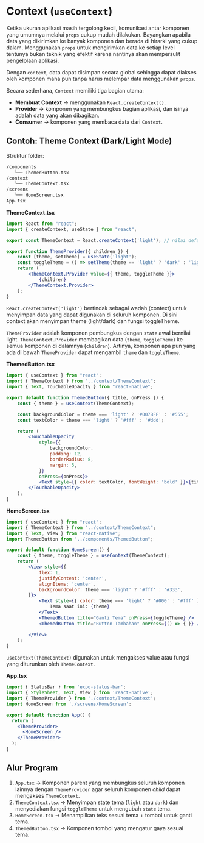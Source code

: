 # Context (`useContext`)

Ketika ukuran aplikasi masih tergolong kecil, komunikasi antar komponen yang umumnya melalui `props` cukup mudah dilakukan. Bayangkan apabila data yang dikirimkan ke banyak komponen dan berada di hirarki yang cukup dalam. Menggunakan `props` untuk mengirimkan data ke setiap level tentunya bukan teknik yang efektif karena nantinya akan mempersulit pengelolaan aplikasi. 

Dengan `context`, data dapat disimpan secara global sehingga dapat diakses oleh komponen mana pun tanpa harus melempar data menggunakan `props`.

Secara sederhana, `Context` memiliki tiga bagian utama:
- **Membuat Context** → menggunakan `React.createContext()`.
- **Provider** → komponen yang membungkus bagian aplikasi, dan isinya adalah data yang akan dibagikan.
- **Consumer** → komponen yang membaca data dari `Context`.

## Contoh: Theme Context (Dark/Light Mode)

Struktur folder:

```bash
/components
   └── ThemedButton.tsx
/context
   └── ThemeContext.tsx
/screens
   └── HomeScreen.tsx
App.tsx
```

**ThemeContext.tsx**
```jsx
import React from "react";
import { createContext, useState } from "react";

export const ThemeContext = React.createContext('light'); // nilai default

export function ThemeProvider({ children }) {
    const [theme, setTheme] = useState('light');
    const toggleTheme = () => setTheme(theme == 'light' ? 'dark' : 'light');
    return (
        <ThemeContext.Provider value={{ theme, toggleTheme }}>
            {children}
        </ThemeContext.Provider>
    );
}
```
`React.createContext('light')` bertindak sebagai wadah (context) untuk menyimpan data yang dapat digunakan di seluruh komponen. Di sini context akan menyimpan theme (light/dark) dan fungsi toggleTheme.

`ThemeProvider` adalah komponen pembungkus dengan `state` awal bernilai light. `ThemeContext.Provider` membagikan data (`theme`, `toggleTheme`) ke semua komponen di dalamnya (`children`). Artinya, komponen apa pun yang ada di bawah `ThemeProvider` dapat mengambil `theme` dan `toggleTheme`.

**ThemedButton.tsx**
```jsx
import { useContext } from "react";
import { ThemeContext } from "../context/ThemeContext";
import { Text, TouchableOpacity } from "react-native";

export default function ThemedButton({ title, onPress }) {
    const { theme } = useContext(ThemeContext);

    const backgroundColor = theme === 'light' ? '#007BFF' : '#555';
    const textColor = theme === 'light' ? '#fff' : '#ddd';

    return (
        <TouchableOpacity
            style={{
                backgroundColor,
                padding: 12,
                borderRadius: 8,
                margin: 5,
            }}
            onPress={onPress}>
            <Text style={{ color: textColor, fontWeight: 'bold' }}>{title}</Text>
        </TouchableOpacity>
    );
}
```

**HomeScreen.tsx**
```jsx
import { useContext } from "react";
import { ThemeContext } from "../context/ThemeContext";
import { Text, View } from "react-native";
import ThemedButton from "../components/ThemedButton";

export default function HomeScreen() {
    const { theme, toggleTheme } = useContext(ThemeContext);
    return (
        <View style={{
            flex: 1,
            justifyContent: 'center',
            alignItems: 'center',
            backgroundColor: theme === 'light' ? '#fff' : '#333',
        }}>
            <Text style={{ color: theme === 'light' ? '#000' : '#fff' }}>
                Tema saat ini: {theme}
            </Text>
            <ThemedButton title="Ganti Tema" onPress={toggleTheme} />
            <ThemedButton title="Button Tambahan" onPress={() => { }} />

        </View>
    );
}
```

`useContext(ThemeContext)` digunakan untuk mengakses value atau fungsi yang diturunkan oleh `ThemeContext`.

**App.tsx**
```jsx
import { StatusBar } from 'expo-status-bar';
import { StyleSheet, Text, View } from 'react-native';
import { ThemeProvider } from './context/ThemeContext';
import HomeScreen from './screens/HomeScreen';

export default function App() {
  return (
    <ThemeProvider>
      <HomeScreen />
    </ThemeProvider>
  );
}
```

## Alur Program
1. `App.tsx` → Komponen parent yang membungkus seluruh komponen lainnya dengan `ThemeProvider` agar seluruh komponen *child* dapat mengakses `ThemeContext`.
2. `ThemeContext.tsx` → Menyimpan state tema (`light` atau `dark`) dan menyediakan fungsi `toggleTheme` untuk mengubah `state` tema.
3. `HomeScreen.tsx` → Menampilkan teks sesuai tema + tombol untuk ganti tema.
4. `ThemedButton.tsx` → Komponen tombol yang mengatur gaya sesuai tema.


